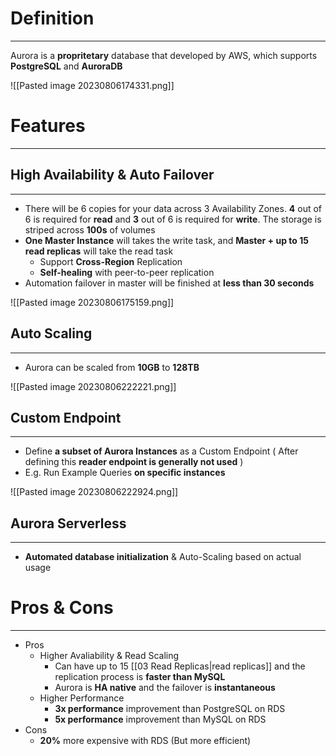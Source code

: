 # Definition
---

Aurora is a **propritetary** database that developed by AWS, which supports **PostgreSQL** and **AuroraDB**

![[Pasted image 20230806174331.png]]

# Features
---

## High Availability & Auto Failover
---

* There will be 6 copies for your data across 3 Availability Zones. **4** out of 6 is required for **read** and **3** out of 6 is required for **write**. The storage is striped across **100s** of volumes
* **One Master Instance** will takes the write task, and **Master + up to 15 read replicas** will take the read task
	* Support **Cross-Region** Replication
	* **Self-healing** with peer-to-peer replication
* Automation failover in master will be finished at **less than 30 seconds**

![[Pasted image 20230806175159.png]]

## Auto Scaling
---

* Aurora can be scaled from **10GB** to **128TB**

![[Pasted image 20230806222221.png]]

## Custom Endpoint
---

* Define **a subset of Aurora Instances** as a Custom Endpoint ( After defining this **reader endpoint is generally not used** )
* E.g. Run Example Queries **on specific instances**

![[Pasted image 20230806222924.png]]

## Aurora Serverless
---

* **Automated database initialization** & Auto-Scaling based on actual usage

# Pros & Cons
---

* Pros
	* Higher Avaliability & Read Scaling
		* Can have up to 15 [[03 Read Replicas|read replicas]] and the replication process is **faster than MySQL**
		* Aurora is **HA native** and the failover is **instantaneous**
	* Higher Performance
		* **3x performance** improvement than PostgreSQL on RDS
		* **5x performance** improvement than MySQL on RDS
* Cons
	* **20%** more expensive with RDS (But more efficient)